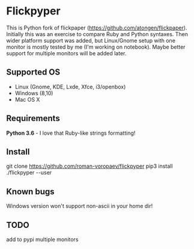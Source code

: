 # Flickpyper
This is Python fork of flickpaper (https://github.com/atongen/flickpaper).
Initially this was an exercise to compare Ruby and Python syntaxes.
Then wider platform support was added, but Linux/Gnome setup with one monitor
is mostly tested by me (I'm working on notebook).
Maybe better support for multiple monitors will be added later.

## Supported OS
- Linux (Gnome, KDE, Lxde, Xfce, i3/openbox)
- Windows (8,10)
- Mac OS X

## Requirements
__Python 3.6__ - I love that Ruby-like strings formatting!

## Install
git clone https://github.com/roman-voropaev/flickpyper
pip3 install ./flickpyper --user

## Known bugs
Windows version won't support non-ascii in your home dir!

## TODO
add to pypi
multiple monitors
